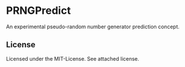 PRNGPredict
===========

An experimental pseudo-random number generator prediction concept.

<h2>License</h2>
<p>Licensed under the MIT-License. See attached license.</p>
